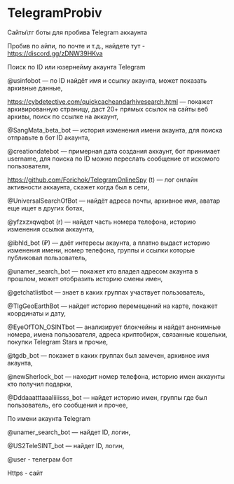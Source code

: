 # TelegramProbiv
Сайты\тг боты для пробива Telegram аккаунта

Пробив по айпи, по почте и т.д., найдете тут - https://discord.gg/zDNW39HKva

Поиск по ID или юзернейму акаунта Telegram


@usinfobot — по ID найдёт имя и ссылку акаунта, может показать архивные данные,

https://cybdetective.com/quickcacheandarhivesearch.html  — покажет архивированную страницу, даст 20+ прямых ссылок на сайты веб архивы, поиск по ссылке на аккаунт,

@SangMata_beta_bot  — история изменения имени акаунта, для поиска отправьте в бот ID акаунта,

@creationdatebot  — примерная дата создания аккаунт, бот принимает username, для поиска по ID можно переслать сообщение от искомого пользователя,

https://github.com/Forichok/TelegramOnlineSpy (t) — лог онлайн активности аккаунта, скажет когда был в сети,

@UniversalSearchOfBot  — найдёт адреса почты, архивное имя, аватар еще ищет в других ботах,

@yfzxzxqwqbot  (r) — найдет часть номера телефона, историю изменения ссылки аккаунта,

@ibhld_bot (₽) — даёт интересы акаунта, а платно выдаст историю изменения имени, номер телефона, группы и ссылки которые публиковал пользователь,

@unamer_search_bot — покажет кто владел адресом акаунта в прошлом, может отобразить историю смены имен,

@getchatlistbot — знает в каких группах участвует пользователь,

@TlgGeoEarthBot  — найдет историю перемещений на карте, покажет координаты и дату,

@EyeOfTON_OSINTbot  — анализирует блокчейны и найдет анонимные номера, имена пользователя, адреса криптобирж, связанные кошельки, покупки Telegram Stars и прочие,

@tgdb_bot  — покажет в каких группах был замечен, архивное имя акаунта,

@newSherlock_bot  — находит номер телефона, историю имен аккаунты кто получил подарки,

@DddaaatttaaaIiiiisss_bot  — найдет историю имен, группы где был пользователь, его сообщения и прочее,


По имени акаунта Telegram

@unamer_search_bot — найдет ID, логин,

@US2TeleSINT_bot  — найдет ID, логин,

@user - телеграм бот 

Https - сайт
